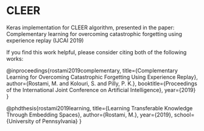 # CLEER

Keras implementation for CLEER algorithm, presented in the paper: Complementary learning for overcoming catastrophic forgetting using experience replay (IJCAI 2019)

If you find this work helpful, please consider citing both of the following works:


@inproceedings{rostami2019complementary,
  title={Complementary Learning for Overcoming Catastrophic Forgetting Using Experience Replay},
  author={Rostami, M. and Kolouri, S. and Pilly, P. K.},
  booktitle={Proceedings of  the International Joint Conference on Artificial Intelligence},
  year={2019}
}

@phdthesis{rostami2019learning,
  title={Learning Transferable Knowledge Through Embedding Spaces},
  author={Rostami, M.},
  year={2019},
  school={University of Pennsylvania}
}
